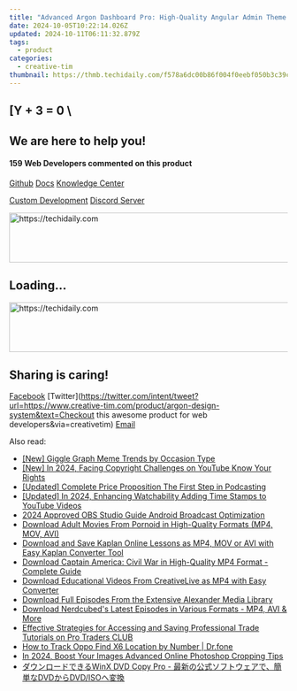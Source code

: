 ```yaml
---
title: "Advanced Argon Dashboard Pro: High-Quality Angular Admin Theme by Creative Tim"
date: 2024-10-05T10:22:14.026Z
updated: 2024-10-11T06:11:32.879Z
tags:
  - product
categories:
  - creative-tim
thumbnail: https://thmb.techidaily.com/f578a6dc00b86f004f0eebf050b3c39c1e5f0c46ca38580b5c0bd47ee47b9b9c.jpg
---
```


## \[Y + 3 = 0 \

## We are here to help you!

#### 159 Web Developers commented on this product

[Github](https://github.com/creativetimofficial/argon-design-system) [Docs](https://tools.techidaily.com/creative-tim/products/) [Knowledge Center](https://tools.techidaily.com/creative-tim/products/) 

[Custom Development](https://tools.techidaily.com/creative-tim/products/) [Discord Server](https://discord.com/invite/FhCJCaHdQa) 

<!-- affiliate ads begin -->
<a href="https://ursime.pxf.io/c/5597632/2136548/16384" target="_top" id="2136548">
  <img src="//a.impactradius-go.com/display-ad/16384-2136548" border="0" alt="https://techidaily.com" width="728" height="90"/>
</a>
<img height="0" width="0" src="https://ursime.pxf.io/i/5597632/2136548/16384" style="position:absolute;visibility:hidden;" border="0" />
<!-- affiliate ads end -->

## Loading...

<!-- affiliate ads begin -->
<a href="https://appsumo.8odi.net/c/5597632/2105863/7443" target="_top" id="2105863">
  <img src="//a.impactradius-go.com/display-ad/7443-2105863" border="0" alt="https://techidaily.com" width="728" height="90"/>
</a>
<img height="0" width="0" src="https://appsumo.8odi.net/i/5597632/2105863/7443" style="position:absolute;visibility:hidden;" border="0" />
<!-- affiliate ads end -->

## Sharing is caring!

[Facebook](https://www.facebook.com/sharer/sharer.php?u=https://www.creative-tim.com/product/argon-design-system?src=sdkpreparse) [Twitter](https://twitter.com/intent/tweet?url=https://www.creative-tim.com/product/argon-design-system&text=Checkout this awesome product for web developers&via=creativetim) [Email](https://tools.techidaily.com/creative-tim/products/)

<ins class="adsbygoogle"
     style="display:block"
     data-ad-format="autorelaxed"
     data-ad-client="ca-pub-7571918770474297"
     data-ad-slot="1223367746"></ins>

<ins class="adsbygoogle"
     style="display:block"
     data-ad-client="ca-pub-7571918770474297"
     data-ad-slot="8358498916"
     data-ad-format="auto"
     data-full-width-responsive="true"></ins>

<span class="atpl-alsoreadstyle">Also read:</span>
<div><ul>
<li><a href="https://some-guidance.techidaily.com/new-giggle-graph-meme-trends-by-occasion-type/"><u>[New] Giggle Graph Meme Trends by Occasion Type</u></a></li>
<li><a href="https://facebook-record-videos.techidaily.com/new-in-2024-facing-copyright-challenges-on-youtube-know-your-rights/"><u>[New] In 2024, Facing Copyright Challenges on YouTube Know Your Rights</u></a></li>
<li><a href="https://extra-tips.techidaily.com/updated-complete-price-proposition-the-first-step-in-podcasting/"><u>[Updated] Complete Price Proposition The First Step in Podcasting</u></a></li>
<li><a href="https://facebook-video-share.techidaily.com/updated-in-2024-enhancing-watchability-adding-time-stamps-to-youtube-videos/"><u>[Updated] In 2024, Enhancing Watchability Adding Time Stamps to YouTube Videos</u></a></li>
<li><a href="https://screen-recording.techidaily.com/2024-approved-obs-studio-guide-android-broadcast-optimization/"><u>2024 Approved OBS Studio Guide Android Broadcast Optimization</u></a></li>
<li><a href="https://win-alternatives.techidaily.com/download-adult-movies-from-pornoid-in-high-quality-formats-mp4-mov-avi/"><u>Download Adult Movies From Pornoid in High-Quality Formats (MP4, MOV, AVI)</u></a></li>
<li><a href="https://win-alternatives.techidaily.com/download-and-save-kaplan-online-lessons-as-mp4-mov-or-avi-with-easy-kaplan-converter-tool/"><u>Download and Save Kaplan Online Lessons as MP4, MOV or AVI with Easy Kaplan Converter Tool</u></a></li>
<li><a href="https://win-alternatives.techidaily.com/download-captain-america-civil-war-in-high-quality-mp4-format-complete-guide/"><u>Download Captain America: Civil War in High-Quality MP4 Format - Complete Guide</u></a></li>
<li><a href="https://win-alternatives.techidaily.com/download-educational-videos-from-creativelive-as-mp4-with-easy-converter/"><u>Download Educational Videos From CreativeLive as MP4 with Easy Converter</u></a></li>
<li><a href="https://win-alternatives.techidaily.com/download-full-episodes-from-the-extensive-alexander-media-library/"><u>Download Full Episodes From the Extensive Alexander Media Library</u></a></li>
<li><a href="https://win-alternatives.techidaily.com/download-nerdcubeds-latest-episodes-in-various-formats-mp4-avi-and-more/"><u>Download Nerdcubed's Latest Episodes in Various Formats - MP4, AVI & More</u></a></li>
<li><a href="https://win-alternatives.techidaily.com/effective-strategies-for-accessing-and-saving-professional-trade-tutorials-on-pro-traders-club/"><u>Effective Strategies for Accessing and Saving Professional Trade Tutorials on Pro Traders CLUB</u></a></li>
<li><a href="https://android-location-track.techidaily.com/how-to-track-oppo-find-x6-location-by-number-drfone-by-drfone-virtual-android/"><u>How to Track Oppo Find X6 Location by Number | Dr.fone</u></a></li>
<li><a href="https://extra-lessons.techidaily.com/in-2024-boost-your-images-advanced-online-photoshop-cropping-tips/"><u>In 2024, Boost Your Images Advanced Online Photoshop Cropping Tips</u></a></li>
<li><a href="https://some-guidance.techidaily.com/1725288999239-winx-dvd-copy-pro-dvddvdiso/"><u>ダウンロードできるWinX DVD Copy Pro - 最新の公式ソフトウェアで、簡単なDVDからDVD/ISOへ変換</u></a></li>
</ul></div>

